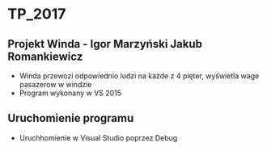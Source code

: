 # TP_2017

## Projekt Winda - Igor Marzyński Jakub Romankiewicz

* Winda przewozi odpowiednio ludzi na każde z 4 pięter, wyświetla wage pasazerow w windzie
* Program wykonany w VS 2015

## Uruchomienie programu

* Uruchhomienie w Visual Studio poprzez Debug
